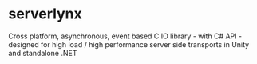 # serverlynx
Cross platform, asynchronous, event based C IO library - with C# API - designed for high load / high performance server side transports in Unity and standalone .NET
